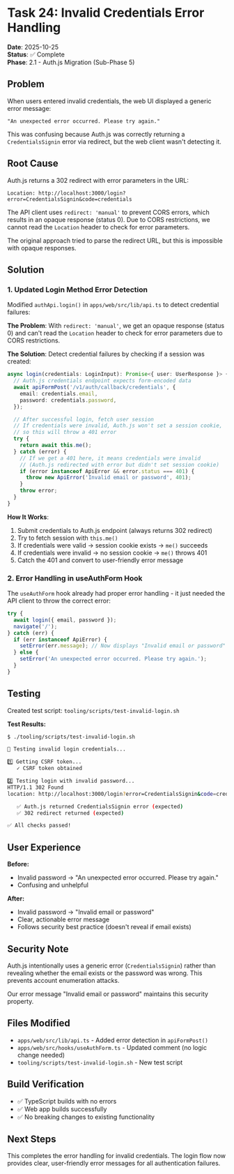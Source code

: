 # Task 24: Invalid Credentials Error Handling

**Date**: 2025-10-25  
**Status**: ✅ Complete  
**Phase**: 2.1 - Auth.js Migration (Sub-Phase 5)

## Problem

When users entered invalid credentials, the web UI displayed a generic error message:
```
"An unexpected error occurred. Please try again."
```

This was confusing because Auth.js was correctly returning a `CredentialsSignin` error via redirect, but the web client wasn't detecting it.

## Root Cause

Auth.js returns a 302 redirect with error parameters in the URL:
```
Location: http://localhost:3000/login?error=CredentialsSignin&code=credentials
```

The API client uses `redirect: 'manual'` to prevent CORS errors, which results in an opaque response (status 0). Due to CORS restrictions, we cannot read the `Location` header to check for error parameters.

The original approach tried to parse the redirect URL, but this is impossible with opaque responses.

## Solution

### 1. Updated Login Method Error Detection

Modified `authApi.login()` in `apps/web/src/lib/api.ts` to detect credential failures:

**The Problem**: With `redirect: 'manual'`, we get an opaque response (status 0) and can't read the `Location` header to check for error parameters due to CORS restrictions.

**The Solution**: Detect credential failures by checking if a session was created:

```typescript
async login(credentials: LoginInput): Promise<{ user: UserResponse }> {
  // Auth.js credentials endpoint expects form-encoded data
  await apiFormPost('/v1/auth/callback/credentials', {
    email: credentials.email,
    password: credentials.password,
  });

  // After successful login, fetch user session
  // If credentials were invalid, Auth.js won't set a session cookie,
  // so this will throw a 401 error
  try {
    return await this.me();
  } catch (error) {
    // If we get a 401 here, it means credentials were invalid
    // (Auth.js redirected with error but didn't set session cookie)
    if (error instanceof ApiError && error.status === 401) {
      throw new ApiError('Invalid email or password', 401);
    }
    throw error;
  }
}
```

**How It Works**:
1. Submit credentials to Auth.js endpoint (always returns 302 redirect)
2. Try to fetch session with `this.me()`
3. If credentials were valid → session cookie exists → `me()` succeeds
4. If credentials were invalid → no session cookie → `me()` throws 401
5. Catch the 401 and convert to user-friendly error message

### 2. Error Handling in useAuthForm Hook

The `useAuthForm` hook already had proper error handling - it just needed the API client to throw the correct error:

```typescript
try {
  await login({ email, password });
  navigate('/');
} catch (err) {
  if (err instanceof ApiError) {
    setError(err.message); // Now displays "Invalid email or password"
  } else {
    setError('An unexpected error occurred. Please try again.');
  }
}
```

## Testing

Created test script: `tooling/scripts/test-invalid-login.sh`

**Test Results:**
```bash
$ ./tooling/scripts/test-invalid-login.sh

🧪 Testing invalid login credentials...

1️⃣ Getting CSRF token...
   ✓ CSRF token obtained

2️⃣ Testing login with invalid password...
HTTP/1.1 302 Found
location: http://localhost:3000/login?error=CredentialsSignin&code=credentials

   ✅ Auth.js returned CredentialsSignin error (expected)
   ✅ 302 redirect returned (expected)

✅ All checks passed!
```

## User Experience

**Before:**
- Invalid password → "An unexpected error occurred. Please try again."
- Confusing and unhelpful

**After:**
- Invalid password → "Invalid email or password"
- Clear, actionable error message
- Follows security best practice (doesn't reveal if email exists)

## Security Note

Auth.js intentionally uses a generic error (`CredentialsSignin`) rather than revealing whether the email exists or the password was wrong. This prevents account enumeration attacks.

Our error message "Invalid email or password" maintains this security property.

## Files Modified

- `apps/web/src/lib/api.ts` - Added error detection in `apiFormPost()`
- `apps/web/src/hooks/useAuthForm.ts` - Updated comment (no logic change needed)
- `tooling/scripts/test-invalid-login.sh` - New test script

## Build Verification

- ✅ TypeScript builds with no errors
- ✅ Web app builds successfully
- ✅ No breaking changes to existing functionality

## Next Steps

This completes the error handling for invalid credentials. The login flow now provides clear, user-friendly error messages for all authentication failures.

